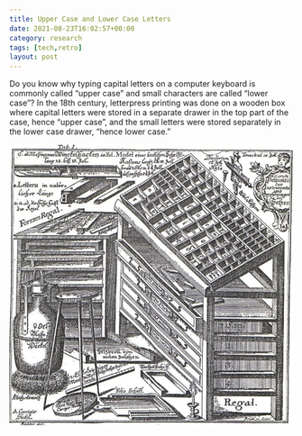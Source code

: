 ```yaml
---
title: Upper Case and Lower Case Letters
date: 2021-08-23T16:02:57+00:00
category: research
tags: [tech,retro]
layout: post
---
```


Do you know why typing capital letters on a computer keyboard is commonly called “upper case” and small characters are called “lower case”? In the 18th century, letterpress printing was done on a wooden box where capital letters were stored in a separate drawer in the top part of the case, hence “upper case”, and the small letters were stored separately in the lower case drawer, “hence lower case.”

![letterpress](/assets/images/1627172847638.jpeg)
